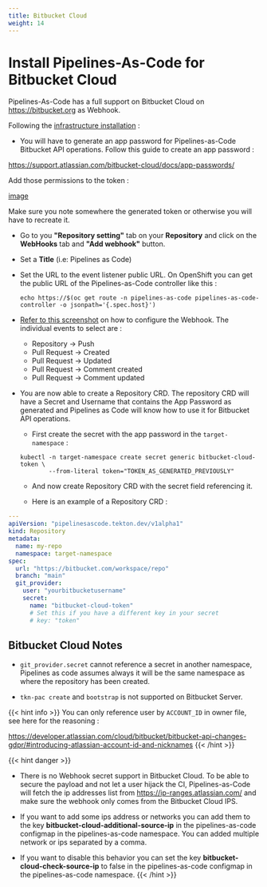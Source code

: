 ```yaml
---
title: Bitbucket Cloud
weight: 14
---
```

# Install Pipelines-As-Code for Bitbucket Cloud

Pipelines-As-Code has a full support on Bitbucket Cloud on
<https://bitbucket.org> as Webhook.

Following the [infrastructure installation](install.md#install-pipelines-as-code-infrastructure) :

* You will have to generate an app password for Pipelines-as-Code Bitbucket API
  operations. Follow this guide to create an app password :

<https://support.atlassian.com/bitbucket-cloud/docs/app-passwords/>

Add those permissions to the token :

[image](https://user-images.githubusercontent.com/98980/154526912-75c52ded-45e9-42d4-8c09-908b86eb57b4.png)

Make sure you note somewhere the generated token or otherwise you will have to
recreate it.

* Go to you **"Repository setting"** tab on your **Repository** and click on the
  **WebHooks** tab and **"Add webhook"** button.

* Set a **Title** (i.e: Pipelines as Code)

* Set the URL to the event listener public URL. On OpenShift you can get the public URL of the Pipelines-as-Code
  controller like this :

  ```shell
  echo https://$(oc get route -n pipelines-as-code pipelines-as-code-controller -o jsonpath='{.spec.host}')
  ```

* [Refer to this screenshot](/images/bitbucket-cloud-create-webhook.png) on how to configure the Webhook. The
  individual events to select are :
  * Repository -> Push
  * Pull Request -> Created
  * Pull Request -> Updated
  * Pull Request -> Comment created
  * Pull Request -> Comment updated

* You are now able to create a Repository CRD. The repository CRD will have a Secret and Username that contains the App
  Password as generated and Pipelines as Code will know how to use it for Bitbucket API operations.

  * First create the secret with the app password in the `target-namespace` :

  ```shell
  kubectl -n target-namespace create secret generic bitbucket-cloud-token \
          --from-literal token="TOKEN_AS_GENERATED_PREVIOUSLY"
  ```

  * And now create Repository CRD with the secret field referencing it.

  * Here is an example of a Repository CRD :

```yaml
---
apiVersion: "pipelinesascode.tekton.dev/v1alpha1"
kind: Repository
metadata:
  name: my-repo
  namespace: target-namespace
spec:
  url: "https://bitbucket.com/workspace/repo"
  branch: "main"
  git_provider:
    user: "yourbitbucketusername"
    secret:
      name: "bitbucket-cloud-token"
      # Set this if you have a different key in your secret
      # key: "token"
```

## Bitbucket Cloud Notes

* `git_provider.secret` cannot reference a secret in another namespace,
  Pipelines as code assumes always it will be the same namespace as where the
  repository has been created.

* `tkn-pac create` and `bootstrap` is not supported on Bitbucket Server.

{{< hint info >}}
You can only reference user by `ACCOUNT_ID` in owner file, see here for the
reasoning :

<https://developer.atlassian.com/cloud/bitbucket/bitbucket-api-changes-gdpr/#introducing-atlassian-account-id-and-nicknames>
{{< /hint >}}

{{< hint danger >}}
* There is no Webhook secret support in Bitbucket Cloud. To be able to secure
  the payload and not let a user hijack the CI, Pipelines-as-Code will fetch the
  ip addresses list from <https://ip-ranges.atlassian.com/> and make sure the
  webhook only comes from the Bitbucket Cloud IPS.
* If you want to add some ips address or networks you can add them to the
  key **bitbucket-cloud-additional-source-ip** in the pipelines-as-code
  configmap in the pipelines-as-code namespace.  You can added multiple
  network or ips separated by a comma.

* If you want to disable this behavior you can set the key
  **bitbucket-cloud-check-source-ip** to false in the pipelines-as-code
  configmap in the pipelines-as-code namespace.
{{< /hint >}}
